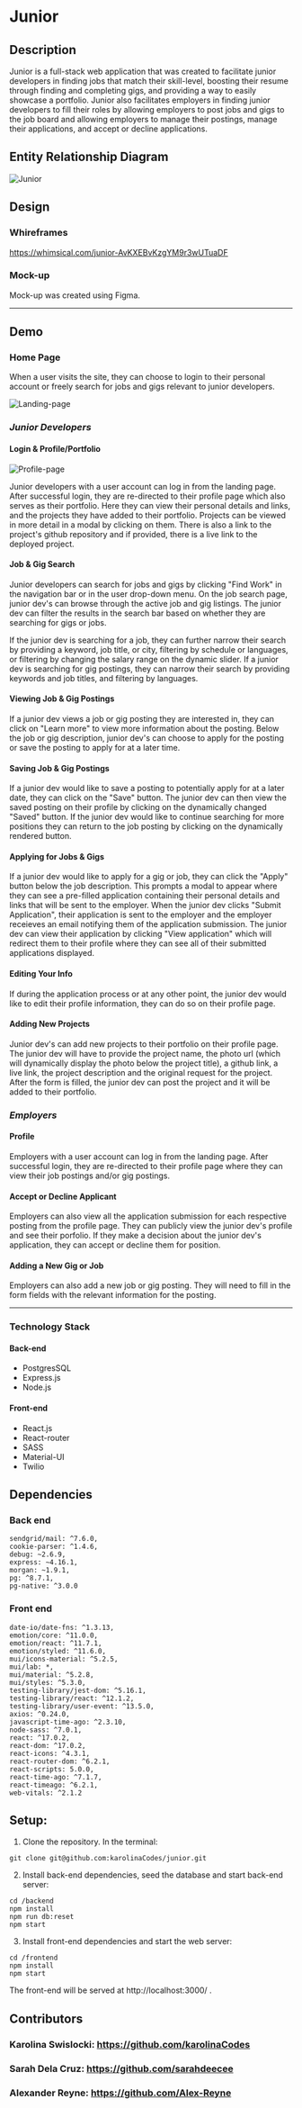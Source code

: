 # Junior

## Description

Junior is a full-stack web application that was created to facilitate junior developers in finding jobs that match their skill-level, boosting their resume through finding and completing gigs, and providing a way to easily showcase a portfolio. Junior also facilitates employers in finding junior developers to fill their roles by allowing employers to post jobs and gigs to the job board and allowing employers to manage their postings, manage their applications, and accept or decline applications.

## Entity Relationship Diagram

![Junior](https://user-images.githubusercontent.com/82968631/152044478-f002bb6b-3411-4808-a2cb-7f5e07bae3ad.png)

## Design

### Whireframes

https://whimsical.com/junior-AvKXEBvKzgYM9r3wUTuaDF

### Mock-up

Mock-up was created using Figma.

---

## Demo

### Home Page

When a user visits the site, they can choose to login to their personal account or freely search for jobs and gigs relevant to junior developers.

![Landing-page](frontend/public/videos/public-search.gif)

### _Junior Developers_

#### Login & Profile/Portfolio

![Profile-page](frontend/public/videos/profile-page.gif)

Junior developers with a user account can log in from the landing page. After successful login, they are re-directed to their profile page which also serves as their portfolio. Here they can view their personal details and links, and the projects they have added to their portfolio. Projects can be viewed in more detail in a modal by clicking on them. There is also a link to the project's github repository and if provided, there is a live link to the deployed project.

#### Job & Gig Search

Junior developers can search for jobs and gigs by clicking "Find Work" in the navigation bar or in the user drop-down menu. On the job search page, junior dev's can browse through the active job and gig listings. The junior dev can filter the results in the search bar based on whether they are searching for gigs or jobs.

If the junior dev is searching for a job, they can further narrow their search by providing a keyword, job title, or city, filtering by schedule or languages, or filtering by changing the salary range on the dynamic slider.
If a junior dev is searching for gig postings, they can narrow their search by providing keywords and job titles, and filtering by languages.

#### Viewing Job & Gig Postings

If a junior dev views a job or gig posting they are interested in, they can click on "Learn more" to view more information about the posting. Below the job or gig description, junior dev's can choose to apply for the posting or save the posting to apply for at a later time.

#### Saving Job & Gig Postings

If a junior dev would like to save a posting to potentially apply for at a later date, they can click on the "Save" button. The junior dev can then view the saved posting on their profile by clicking on the dynamically changed "Saved" button. If the junior dev would like to continue searching for more positions they can return to the job posting by clicking on the dynamically rendered button.

#### Applying for Jobs & Gigs

If a junior dev would like to apply for a gig or job, they can click the "Apply" button below the job description. This prompts a modal to appear where they can see a pre-filled application containing their personal details and links that will be sent to the employer. When the junior dev clicks "Submit Application", their application is sent to the employer and the employer receieves an email notifying them of the application submission. The junior dev can view their application by clicking "View application" which will redirect them to their profile where they can see all of their submitted applications displayed.

#### Editing Your Info

If during the application process or at any other point, the junior dev would like to edit their profile information, they can do so on their profile page.

#### Adding New Projects

Junior dev's can add new projects to their portfolio on their profile page. The junior dev will have to provide the project name, the photo url (which will dynamically display the photo below the project title), a github link, a live link, the project description and the original request for the project. After the form is filled, the junior dev can post the project and it will be added to their portfolio.

### _Employers_

#### Profile

Employers with a user account can log in from the landing page. After successful login, they are re-directed to their profile page where they can view their job postings and/or gig postings.

#### Accept or Decline Applicant

Employers can also view all the application submission for each respective posting from the profile page. They can publicly view the junior dev's profile and see their porfolio. If they make a decision about the junior dev's application, they can accept or decline them for position.

#### Adding a New Gig or Job

Employers can also add a new job or gig posting. They will need to fill in the form fields with the relevant information for the posting.

---

### Technology Stack

#### Back-end

- PostgresSQL
- Express.js
- Node.js

#### Front-end

- React.js
- React-router
- SASS
- Material-UI
- Twilio

## Dependencies

### Back end

```
sendgrid/mail: ^7.6.0,
cookie-parser: ^1.4.6,
debug: ~2.6.9,
express: ~4.16.1,
morgan: ~1.9.1,
pg: ^8.7.1,
pg-native: ^3.0.0
```

### Front end

```
date-io/date-fns: ^1.3.13,
emotion/core: ^11.0.0,
emotion/react: ^11.7.1,
emotion/styled: ^11.6.0,
mui/icons-material: ^5.2.5,
mui/lab: *,
mui/material: ^5.2.8,
mui/styles: ^5.3.0,
testing-library/jest-dom: ^5.16.1,
testing-library/react: ^12.1.2,
testing-library/user-event: ^13.5.0,
axios: ^0.24.0,
javascript-time-ago: ^2.3.10,
node-sass: ^7.0.1,
react: ^17.0.2,
react-dom: ^17.0.2,
react-icons: ^4.3.1,
react-router-dom: ^6.2.1,
react-scripts: 5.0.0,
react-time-ago: ^7.1.7,
react-timeago: ^6.2.1,
web-vitals: ^2.1.2
```

## Setup:

1. Clone the repository.
   In the terminal:

```
git clone git@github.com:karolinaCodes/junior.git
```

2. Install back-end dependencies, seed the database and start back-end server:

```
cd /backend
npm install
npm run db:reset
npm start
```

3. Install front-end dependencies and start the web server:

```
cd /frontend
npm install
npm start
```

The front-end will be served at http://localhost:3000/ .

## Contributors

### Karolina Swislocki: https://github.com/karolinaCodes

### Sarah Dela Cruz: https://github.com/sarahdeecee

### Alexander Reyne: https://github.com/Alex-Reyne
